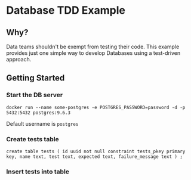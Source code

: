 # Database TDD Example

## Why?

Data teams shouldn't be exempt from testing their code.  This example provides 
just one simple way to develop Databases using a test-driven approach.

## Getting Started

### Start the DB server

`docker run --name some-postgres -e POSTGRES_PASSWORD=password -d -p 5432:5432 postgres:9.6.3`

Default username is `postgres`

### Create tests table

`create table tests
 (
 	id uuid not null
 		constraint tests_pkey
 			primary key,
 	name text,
 	test text,
 	expected text,
 	failure_message text
 )
 ;`
 
### Insert tests into table 

